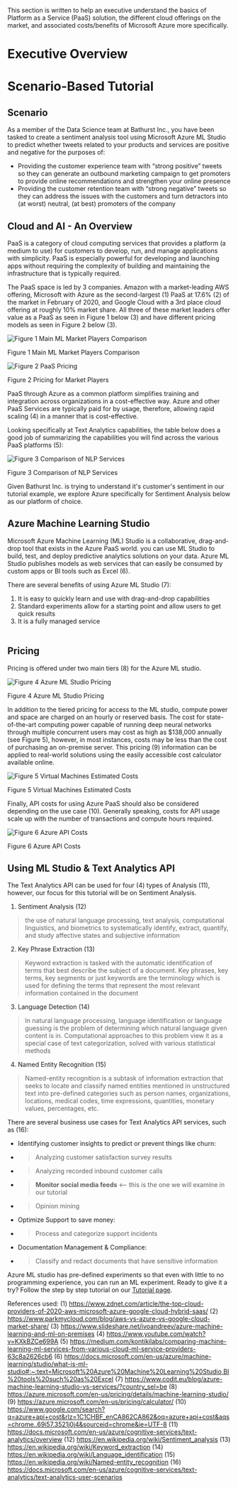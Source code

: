 This section is written to help an executive understand the basics of Platform as a Service (PaaS) solution, the different cloud offerings on the market, and associated costs/benefits of Microsoft Azure more specifically.

# **Executive Overview**

# **Scenario-Based Tutorial**

## **Scenario**
As a member of the Data Science team at Bathurst Inc., you have been tasked to create a sentiment analysis tool using Microsoft Azure ML Studio to predict whether tweets related to your products and services are positive and negative for the purposes of:

* Providing the customer experience team with “strong positive” tweets so they can generate an outbound marketing campaign to get promoters to provide online recommendations and strengthen your online presence
* Providing the customer retention team with “strong negative” tweets so they can address the issues with the customers and turn detractors into (at worst) neutral, (at best) promoters of the company

## **Cloud and AI - An Overview**

PaaS is a category of cloud computing services that provides a platform (a medium to use) for customers to develop, run, and manage applications with simplicity. PaaS is especially powerful for developing and launching apps without requiring the complexity of building and maintaining the infrastructure that is typically required.

The PaaS space is led by 3 companies. Amazon with a market-leading AWS offering, Microsoft with Azure as the second-largest (1) PaaS at 17.6% (2) of the market in February of 2020, and Google Cloud with a 3rd place cloud offering at roughly 10% market share. All three of these market leaders offer value as a PaaS as seen in Figure 1 below (3) and have different pricing models as seen in Figure 2 below (3).

![Figure 1 Main ML Market Players Comparison](https://user-images.githubusercontent.com/55206834/86639331-baf02c80-bfa6-11ea-968a-397367814acd.png)

Figure 1 Main ML Market Players Comparison

![Figure 2 PaaS Pricing](https://user-images.githubusercontent.com/55206834/86639783-82048780-bfa7-11ea-97f9-9f9e05126edb.png)

Figure 2 Pricing for Market Players

PaaS through Azure as a common platform simplifies training and integration across organizations in a cost-effective way. Azure and other PaaS Services are typically paid for by usage, therefore, allowing rapid scaling (4) in a manner that is cost-effective. 

Looking specifically at Text Analytics capabilities, the table below does a good job of summarizing the capabilities you will find across the various PaaS platforms (5):
 
![Figure 3 Comparison of NLP Services](https://user-images.githubusercontent.com/55206834/86625341-f254de00-bf92-11ea-81a8-f0297571805d.png)

Figure 3 Comparison of NLP Services

Given Bathurst Inc. is trying to understand it's customer's sentiment in our tutorial example, we explore Azure specifically for Sentiment Analysis below as our platform of choice. 

## **Azure Machine Learning Studio**

Microsoft Azure Machine Learning (ML) Studio is a collaborative, drag-and-drop tool that exists in the Azure PaaS world. you can use ML Studio to build, test, and deploy predictive analytics solutions on your data. Azure ML Studio publishes models as web services that can easily be consumed by custom apps or BI tools such as Excel (6). 

There are several benefits of using Azure ML Studio (7): 
1. It is easy to quickly learn and use with drag-and-drop capabilities
2. Standard experiments allow for a starting point and allow users to get quick results
3. It is a fully managed service   
 
## **Pricing**

Pricing is offered under two main tiers (8) for the Azure ML studio.
 
![Figure 4 Azure ML Studio Pricing](https://user-images.githubusercontent.com/55206834/86628112-685b4400-bf97-11ea-9ea2-26d257612fac.png)

Figure 4 Azure ML Studio Pricing

In addition to the tiered pricing for access to the ML studio, compute power and space are charged on an hourly or reserved basis. The cost for state-of-the-art computing power capable of running deep neural networks through multiple concurrent users may cost as high as $138,000 annually (see Figure 5), however, in most instances, costs may be less than the cost of purchasing an on-premise server. This pricing (9) information can be applied to real-world solutions using the easily accessible cost calculator available online.

![Figure 5 Virtual Machines Estimated Costs](https://user-images.githubusercontent.com/55206834/86641606-44086300-bfa9-11ea-8a45-2ce7a3fce9ae.png)

Figure 5 Virtual Machines Estimated Costs

Finally, API costs for using Azure PaaS should also be considered depending on the use case (10). Generally speaking, costs for API usage scale up with the number of transactions and compute hours required.

![Figure 6 Azure API Costs](https://user-images.githubusercontent.com/55206834/86641866-73b76b00-bfa9-11ea-914a-71c0c18b5b70.png)

Figure 6 Azure API Costs
 
## **Using ML Studio & Text Analytics API**

The Text Analytics API can be used for four (4) types of Analysis (11), however, our focus for this tutorial will be on Sentiment Analysis.

1. Sentiment Analysis (12)  
> the use of natural language processing, text analysis, computational linguistics, and biometrics to systematically identify, extract, quantify, and study affective states and subjective information
2. Key Phrase Extraction (13)
> Keyword extraction is tasked with the automatic identification of terms that best describe the subject of a document. Key phrases, key terms, key segments or just keywords are the terminology which is used for defining the terms that represent the most relevant information contained in the document
3. Language Detection (14)
> In natural language processing, language identification or language guessing is the problem of determining which natural language given content is in. Computational approaches to this problem view it as a special case of text categorization, solved with various statistical methods
4. Named Entity Recognition (15) 
> Named-entity recognition is a subtask of information extraction that seeks to locate and classify named entities mentioned in unstructured text into pre-defined categories such as person names, organizations, locations, medical codes, time expressions, quantities, monetary values, percentages, etc.

There are several business use cases for Text Analytics API services, such as (16): 

* Identifying customer insights to predict or prevent things like churn:
* > Analyzing customer satisfaction survey results 
* > Analyzing recorded inbound customer calls
* > **Monitor social media feeds** <-- this is the one we will examine in our tutorial
* > Opinion mining

* Optimize Support to save money:
* > Process and categorize support incidents

* Documentation Management & Compliance:
* > Classify and redact documents that have sensitive information

Azure ML studio has pre-defined experiments so that even with little to no programming experience, you can run an ML experiment. Ready to give it a try? Follow the step by step tutorial on our [Tutorial page](https://github.com/cShellinc/AzureMLTutorial_SentimentAnalysis/wiki/Microsoft-Azure-ML-Studio---Sentiment-Analysis-Tutorial).

References used:
(1) https://www.zdnet.com/article/the-top-cloud-providers-of-2020-aws-microsoft-azure-google-cloud-hybrid-saas/ 
(2) https://www.parkmycloud.com/blog/aws-vs-azure-vs-google-cloud-market-share/ 
(3) https://www.slideshare.net/ivoandreev/azure-machine-learning-and-ml-on-premises
(4) https://www.youtube.com/watch?v=KXkBZCe699A 
(5) https://medium.com/kontikilabs/comparing-machine-learning-ml-services-from-various-cloud-ml-service-providers-63c8a2626cb6 
(6) https://docs.microsoft.com/en-us/azure/machine-learning/studio/what-is-ml-studio#:~:text=Microsoft%20Azure%20Machine%20Learning%20Studio,BI%20tools%20such%20as%20Excel
(7) https://www.codit.eu/blog/azure-machine-learning-studio-vs-services/?country_sel=be
(8) https://azure.microsoft.com/en-us/pricing/details/machine-learning-studio/
(9) https://azure.microsoft.com/en-us/pricing/calculator/
(10) https://www.google.com/search?q=azure+api+cost&rlz=1C1CHBF_enCA862CA862&oq=azure+api+cost&aqs=chrome..69i57.3521j0j4&sourceid=chrome&ie=UTF-8
(11) https://docs.microsoft.com/en-us/azure/cognitive-services/text-analytics/overview
(12) https://en.wikipedia.org/wiki/Sentiment_analysis
(13) https://en.wikipedia.org/wiki/Keyword_extraction
(14) https://en.wikipedia.org/wiki/Language_identification
(15) https://en.wikipedia.org/wiki/Named-entity_recognition
(16) https://docs.microsoft.com/en-us/azure/cognitive-services/text-analytics/text-analytics-user-scenarios

